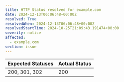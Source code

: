 ```yaml
---
title: HTTP Status resolved for example.com
date: 2024-12-13T06:06:48+00:00Z
resolved: True
resolvedWhen: 2024-12-13T06:06:48+00:00Z
resolvedStartTime: 2024-10-25T21:09:43.191474+00:00
severity: notice
affected:
  - example.com
section: issue
---
```


| Expected Statuses | Actual Status  |
|-------------------|----------------|
| 200, 301, 302 | 200 |
